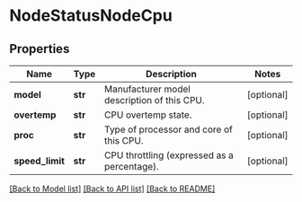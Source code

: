 # NodeStatusNodeCpu

## Properties
Name | Type | Description | Notes
------------ | ------------- | ------------- | -------------
**model** | **str** | Manufacturer model description of this CPU. | [optional] 
**overtemp** | **str** | CPU overtemp state. | [optional] 
**proc** | **str** | Type of processor and core of this CPU. | [optional] 
**speed_limit** | **str** | CPU throttling (expressed as a percentage). | [optional] 

[[Back to Model list]](../README.md#documentation-for-models) [[Back to API list]](../README.md#documentation-for-api-endpoints) [[Back to README]](../README.md)


